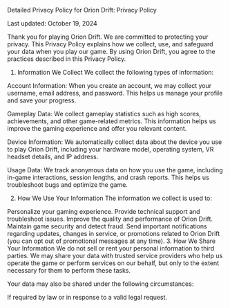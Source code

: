 Detailed Privacy Policy for Orion Drift:
Privacy Policy

Last updated: October 19, 2024

Thank you for playing Orion Drift. We are committed to protecting your privacy. This Privacy Policy explains how we collect, use, and safeguard your data when you play our game. By using Orion Drift, you agree to the practices described in this Privacy Policy.

1. Information We Collect
We collect the following types of information:

Account Information: When you create an account, we may collect your username, email address, and password. This helps us manage your profile and save your progress.

Gameplay Data: We collect gameplay statistics such as high scores, achievements, and other game-related metrics. This information helps us improve the gaming experience and offer you relevant content.

Device Information: We automatically collect data about the device you use to play Orion Drift, including your hardware model, operating system, VR headset details, and IP address.

Usage Data: We track anonymous data on how you use the game, including in-game interactions, session lengths, and crash reports. This helps us troubleshoot bugs and optimize the game.

2. How We Use Your Information
The information we collect is used to:

Personalize your gaming experience.
Provide technical support and troubleshoot issues.
Improve the quality and performance of Orion Drift.
Maintain game security and detect fraud.
Send important notifications regarding updates, changes in service, or promotions related to Orion Drift (you can opt out of promotional messages at any time).
3. How We Share Your Information
We do not sell or rent your personal information to third parties. We may share your data with trusted service providers who help us operate the game or perform services on our behalf, but only to the extent necessary for them to perform these tasks.

Your data may also be shared under the following circumstances:

If required by law or in response to a valid legal request.
